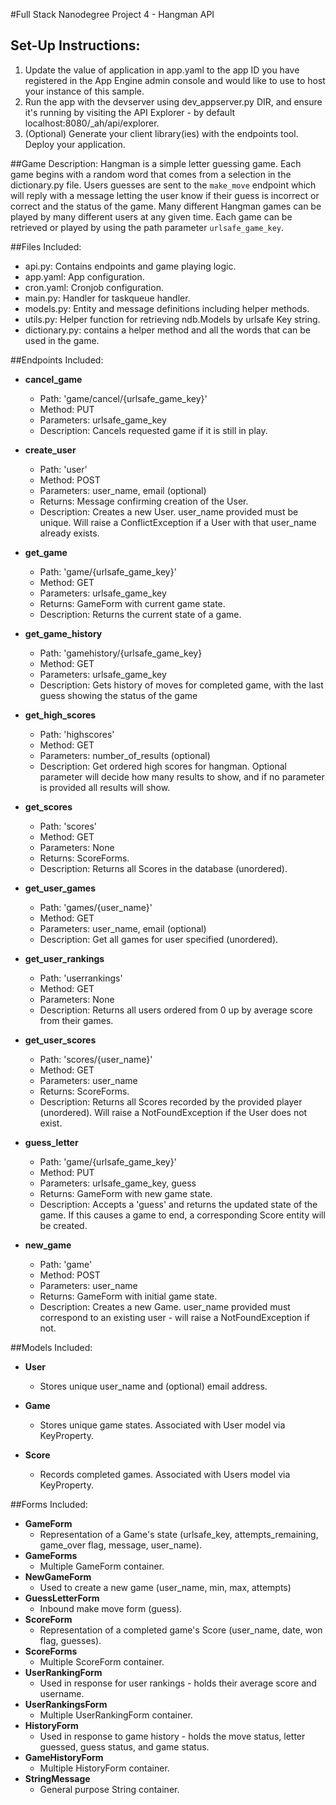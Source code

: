 #Full Stack Nanodegree Project 4 - Hangman API

## Set-Up Instructions:
1.  Update the value of application in app.yaml to the app ID you have registered
 in the App Engine admin console and would like to use to host your instance of this sample.
2.  Run the app with the devserver using dev_appserver.py DIR, and ensure it's
 running by visiting the API Explorer - by default localhost:8080/_ah/api/explorer.
3.  (Optional) Generate your client library(ies) with the endpoints tool.
 Deploy your application.
 
 
 
##Game Description:
Hangman is a simple letter guessing game. Each game begins with a random word
that comes from a selection in the dictionary.py file. Users guesses are sent to
the `make_move` endpoint which will reply with a message letting the user know if
their guess is incorrect or correct and the status of the game.
Many different Hangman games can be played by many different users at any
given time. Each game can be retrieved or played by using the path parameter
`urlsafe_game_key`.

##Files Included:
 - api.py: Contains endpoints and game playing logic.
 - app.yaml: App configuration.
 - cron.yaml: Cronjob configuration.
 - main.py: Handler for taskqueue handler.
 - models.py: Entity and message definitions including helper methods.
 - utils.py: Helper function for retrieving ndb.Models by urlsafe Key string.
 - dictionary.py: contains a helper method and all the words that can be used in the game.

##Endpoints Included:
 - **cancel_game**
 	- Path: 'game/cancel/{urlsafe_game_key}'
 	- Method: PUT
 	- Parameters: urlsafe_game_key
 	- Description: Cancels requested game if it is still in play.

 - **create_user**
    - Path: 'user'
    - Method: POST
    - Parameters: user_name, email (optional)
    - Returns: Message confirming creation of the User.
    - Description: Creates a new User. user_name provided must be unique. Will 
    raise a ConflictException if a User with that user_name already exists.
    
 - **get_game**
    - Path: 'game/{urlsafe_game_key}'
    - Method: GET
    - Parameters: urlsafe_game_key
    - Returns: GameForm with current game state.
    - Description: Returns the current state of a game.
       
 - **get_game_history**
 	- Path: 'gamehistory/{urlsafe_game_key}
 	- Method: GET
 	- Parameters: urlsafe_game_key
 	- Description: Gets history of moves for completed game, with the last guess showing
 	the status of the game
    
 - **get_high_scores**
 	- Path: 'highscores'
 	- Method: GET
 	- Parameters: number_of_results (optional)
 	- Description: Get ordered high scores for hangman. Optional parameter will decide 
 	how many results to show, and if no parameter is provided all results will show.
 	
 - **get_scores**
    - Path: 'scores'
    - Method: GET
    - Parameters: None
    - Returns: ScoreForms.
    - Description: Returns all Scores in the database (unordered).
    
 - **get_user_games**
 	- Path: 'games/{user_name}'
 	- Method: GET
 	- Parameters: user_name, email (optional)
 	- Description: Get all games for user specified (unordered).
 	
 - **get_user_rankings**
 	- Path: 'userrankings'
 	- Method: GET
 	- Parameters: None
 	- Description: Returns all users ordered from 0 up by average score from their games.
 
 - **get_user_scores**
    - Path: 'scores/{user_name}'
    - Method: GET
    - Parameters: user_name
    - Returns: ScoreForms. 
    - Description: Returns all Scores recorded by the provided player (unordered).
    Will raise a NotFoundException if the User does not exist.
 	
 - **guess_letter**
    - Path: 'game/{urlsafe_game_key}'
    - Method: PUT
    - Parameters: urlsafe_game_key, guess
    - Returns: GameForm with new game state.
    - Description: Accepts a 'guess' and returns the updated state of the game.
    If this causes a game to end, a corresponding Score entity will be created.
 	
 - **new_game**
    - Path: 'game'
    - Method: POST
    - Parameters: user_name
    - Returns: GameForm with initial game state.
    - Description: Creates a new Game. user_name provided must correspond to an
    existing user - will raise a NotFoundException if not.

##Models Included:
 - **User**
    - Stores unique user_name and (optional) email address.
    
 - **Game**
    - Stores unique game states. Associated with User model via KeyProperty.
    
 - **Score**
    - Records completed games. Associated with Users model via KeyProperty.
    
##Forms Included:
 - **GameForm**
    - Representation of a Game's state (urlsafe_key, attempts_remaining,
    game_over flag, message, user_name).
 - **GameForms**
 	- Multiple GameForm container.
 - **NewGameForm**
    - Used to create a new game (user_name, min, max, attempts)
 - **GuessLetterForm**
    - Inbound make move form (guess).
 - **ScoreForm**
    - Representation of a completed game's Score (user_name, date, won flag,
    guesses).
 - **ScoreForms**
    - Multiple ScoreForm container.
 - **UserRankingForm**
 	- Used in response for user rankings - holds their average score and username.
 - **UserRankingsForm**
 	- Multiple UserRankingForm container.
 - **HistoryForm**
 	- Used in response to game history - holds the move status, letter guessed, guess
 	status, and game status.
 - **GameHistoryForm**
 	- Multiple HistoryForm container.
 - **StringMessage**
    - General purpose String container.